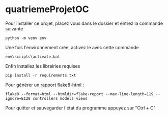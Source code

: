 # quatriemeProjetOC
Pour installer ce projet, placez vous dans le dossier et entrez la commande suivante
```
python -m venv env
```
Une fois l'environnement crée, activez le avec cette commande
```
env\scripts\activate.bat
```
Enfin installez les librairies requises
```
pip install -r requirements.txt
```

Pour générer un rapport flake8-html :
```
flake8 --format=html --htmldir=flake-report --max-line-length=119 --ignore=E128 controllers models views
```

Pour quitter et sauvegarder l'état du programme appuyez sur "Ctrl + C"